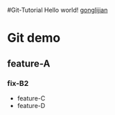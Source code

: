 #Git-Tutorial
Hello world!
[gonglijian](gonglijian@xunlei.com)
# Git demo
## feature-A
### fix-B2
- feature-C
- feature-D
